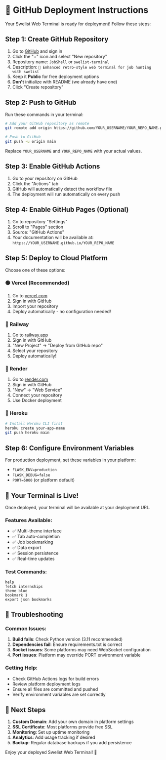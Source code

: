 # 🚀 GitHub Deployment Instructions

Your Swelist Web Terminal is ready for deployment! Follow these steps:

## Step 1: Create GitHub Repository

1. Go to [GitHub](https://github.com) and sign in
2. Click the "+" icon and select "New repository"
3. Repository name: `JobShell` or `swelist-terminal`
4. Description: `🚀 Enhanced retro-style web terminal for job hunting with swelist`
5. Keep it **Public** for free deployment options
6. **Don't** initialize with README (we already have one)
7. Click "Create repository"

## Step 2: Push to GitHub

Run these commands in your terminal:

```bash
# Add your GitHub repository as remote
git remote add origin https://github.com/YOUR_USERNAME/YOUR_REPO_NAME.git

# Push to GitHub
git push -u origin main
```

Replace `YOUR_USERNAME` and `YOUR_REPO_NAME` with your actual values.

## Step 3: Enable GitHub Actions

1. Go to your repository on GitHub
2. Click the "Actions" tab
3. GitHub will automatically detect the workflow file
4. The deployment will run automatically on every push

## Step 4: Enable GitHub Pages (Optional)

1. Go to repository "Settings"
2. Scroll to "Pages" section
3. Source: "GitHub Actions"
4. Your documentation will be available at: `https://YOUR_USERNAME.github.io/YOUR_REPO_NAME`

## Step 5: Deploy to Cloud Platform

Choose one of these options:

### 🟢 Vercel (Recommended)
1. Go to [vercel.com](https://vercel.com)
2. Sign in with GitHub
3. Import your repository
4. Deploy automatically - no configuration needed!

### 🚂 Railway
1. Go to [railway.app](https://railway.app)
2. Sign in with GitHub
3. "New Project" → "Deploy from GitHub repo"
4. Select your repository
5. Deploy automatically!

### 🎨 Render
1. Go to [render.com](https://render.com)
2. Sign in with GitHub
3. "New" → "Web Service"
4. Connect your repository
5. Use Docker deployment

### 💜 Heroku
```bash
# Install Heroku CLI first
heroku create your-app-name
git push heroku main
```

## Step 6: Configure Environment Variables

For production deployment, set these variables in your platform:

- `FLASK_ENV=production`
- `FLASK_DEBUG=false`
- `PORT=5000` (or platform default)

## 🎉 Your Terminal is Live!

Once deployed, your terminal will be available at your deployment URL.

### Features Available:
- ✅ Multi-theme interface
- ✅ Tab auto-completion
- ✅ Job bookmarking
- ✅ Data export
- ✅ Session persistence
- ✅ Real-time updates

### Test Commands:
```
help
fetch internships
theme blue
bookmark 1
export json bookmarks
```

## 🔧 Troubleshooting

### Common Issues:
1. **Build fails**: Check Python version (3.11 recommended)
2. **Dependencies fail**: Ensure requirements.txt is correct
3. **Socket issues**: Some platforms may need WebSocket configuration
4. **Port issues**: Platform may override PORT environment variable

### Getting Help:
- Check GitHub Actions logs for build errors
- Review platform deployment logs
- Ensure all files are committed and pushed
- Verify environment variables are set correctly

## 🚀 Next Steps

1. **Custom Domain**: Add your own domain in platform settings
2. **SSL Certificate**: Most platforms provide free SSL
3. **Monitoring**: Set up uptime monitoring
4. **Analytics**: Add usage tracking if desired
5. **Backup**: Regular database backups if you add persistence

Enjoy your deployed Swelist Web Terminal! 🎯